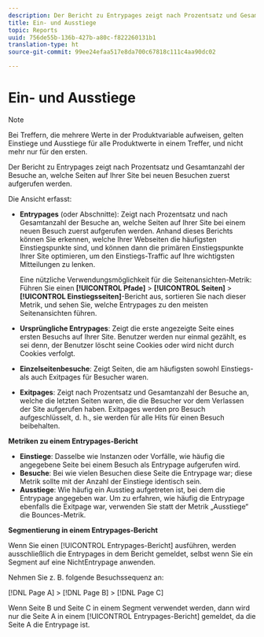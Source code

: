 ```yaml
---
description: Der Bericht zu Entrypages zeigt nach Prozentsatz und Gesamtanzahl der Besuche an, welche Seiten auf Ihrer Site bei neuen Besuchen zuerst aufgerufen werden.
title: Ein- und Ausstiege
topic: Reports
uuid: 756de55b-136b-427b-a80c-f822260131b1
translation-type: ht
source-git-commit: 99ee24efaa517e8da700c67818c111c4aa90dc02

---
```



# Ein- und Ausstiege

>[!NOTE]
>Bei Treffern, die mehrere Werte in der Produktvariable aufweisen, gelten Einstiege und Ausstiege für alle Produktwerte in einem Treffer, und nicht mehr nur für den ersten.

Der Bericht zu Entrypages zeigt nach Prozentsatz und Gesamtanzahl der Besuche an, welche Seiten auf Ihrer Site bei neuen Besuchen zuerst aufgerufen werden.

Die Ansicht erfasst:

* **Entrypages** (oder Abschnitte): Zeigt nach Prozentsatz und nach Gesamtanzahl der Besuche an, welche Seiten auf Ihrer Site bei einem neuen Besuch zuerst aufgerufen werden. Anhand dieses Berichts können Sie erkennen, welche Ihrer Webseiten die häufigsten Einstiegspunkte sind, und können dann die primären Einstiegspunkte Ihrer Site optimieren, um den Einstiegs-Traffic auf Ihre wichtigsten Mitteilungen zu lenken.

   Eine nützliche Verwendungsmöglichkeit für die Seitenansichten-Metrik: Führen Sie einen **[!UICONTROL Pfade]** > **[!UICONTROL Seiten]** > **[!UICONTROL Einstiegsseiten]**-Bericht aus, sortieren Sie nach dieser Metrik, und sehen Sie, welche Entrypages zu den meisten Seitenansichten führen.

* **Ursprüngliche Entrypages**: Zeigt die erste angezeigte Seite eines ersten Besuchs auf Ihrer Site. Benutzer werden nur einmal gezählt, es sei denn, der Benutzer löscht seine Cookies oder wird nicht durch Cookies verfolgt.
* **Einzelseitenbesuche**: Zeigt Seiten, die am häufigsten sowohl Einstiegs- als auch Exitpages für Besucher waren.
* **Exitpages**: Zeigt nach Prozentsatz und Gesamtanzahl der Besuche an, welche die letzten Seiten waren, die die Besucher vor dem Verlassen der Site aufgerufen haben. Exitpages werden pro Besuch aufgeschlüsselt, d. h., sie werden für alle Hits für einen Besuch beibehalten.

**Metriken zu einem Entrypages-Bericht**

* **Einstiege**: Dasselbe wie Instanzen oder Vorfälle, wie häufig die angegebene Seite bei einem Besuch als Entrypage aufgerufen wird.
* **Besuche**: Bei wie vielen Besuchen diese Seite die Entrypage war; diese Metrik sollte mit der Anzahl der Einstiege identisch sein.
* **Ausstiege**: Wie häufig ein Ausstieg aufgetreten ist, bei dem die Entrypage angegeben war. Um zu erfahren, wie häufig die Entrypage ebenfalls die Exitpage war, verwenden Sie statt der Metrik „Ausstiege“ die Bounces-Metrik.

**Segmentierung in einem Entrypages-Bericht**

Wenn Sie einen [!UICONTROL Entrypages-Bericht] ausführen, werden ausschließlich die Entrypages in dem Bericht gemeldet, selbst wenn Sie ein Segment auf eine NichtEntrypage anwenden.

Nehmen Sie z. B. folgende Besuchssequenz an:

[!DNL Page A] > [!DNL Page B] > [!DNL Page C]

Wenn Seite B und Seite C in einem Segment verwendet werden, dann wird nur die Seite A in einem [!UICONTROL Entrypages-Bericht] gemeldet, da die Seite A die Entrypage ist.
